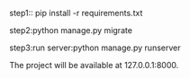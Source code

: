 step1:: pip install -r requirements.txt









step2:python manage.py migrate





step3:run server:python manage.py runserver





The project will be available at 127.0.0.1:8000.
